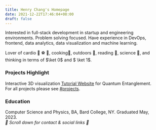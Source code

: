 ```yaml
---
title: Henry Chang's Homepage
date: 2021-12-22T17:46:04+08:00
draft: false
---
```


Interested in full-stack development in startup and engineering environments. Problem solving focused. Have experience in DevOps, frontend, data analytics, data visualization and machine learning.

Lover of cardio :running: :soccer: :flying_disc:, cooking:fork_and_knife:, outdoors :sunrise_over_mountains:, reading :book:, science :telescope:, and thinking in terms of $\ket 0$ and $ \ket 1$.

### Projects Highlight
Interactive 3D visualization [Tutorial Website](https://quantum.bard.edu/hc) for Quantum Entanglement.  
For all projects please see [#projects](/tags/project/).


### Education
Computer Science and Physics, BA, Bard College, NY. Graduated May, 2023.  
*:small_red_triangle_down: Scroll down for contact & social links :small_red_triangle_down:*